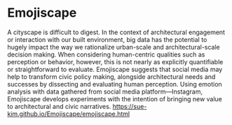 # Emojiscape

A cityscape is difficult to digest. In the context of architectural engagement or interaction with our built environment, big data has the potential to hugely impact the way we rationalize urban-scale and architectural-scale decision making. When considering human-centric qualities such as perception or behavior, however, this is not nearly as explicitly quantifiable or straightforward to evaluate.
Emojiscape suggests that social media may help to transform civic policy making, alongside architectural needs and successes by dissecting and evaluating human perception. Using emotion analysis with data gathered from social media platform—Instagram, Emojiscape develops experiments with the intention of bringing new value to architectural and civic narratives. 
https://sue-kim.github.io/Emojiscape/emojiscape.html
